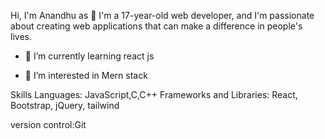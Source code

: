 
Hi, I'm Anandhu as 👋
I'm a 17-year-old  web developer, and I'm passionate about creating web applications that can make a difference in people's lives.
- 🌱 I’m currently learning react js


- 👀 I’m interested in Mern stack




Skills
Languages:  JavaScript,C,C++
Frameworks and Libraries: React, Bootstrap, jQuery, tailwind






version control:Git





